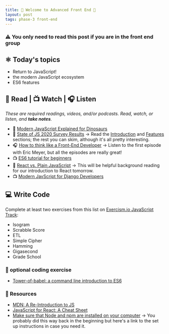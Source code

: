 ```yaml
---
title: 🦊 Welcome to Advanced Front End 🦊
layout: post
tags: phase-3 front-end
---
```



### ⚠️ You only need to read this post if you are in the front end group

## ⚛ Today's topics

- Return to JavaScript!
- the modern JavaScript ecosystem
- ES6 features


## 📖 Read | 📺 Watch | 🎧 Listen

_These are required readings, videos, and/or podcasts. Read, watch, or listen, and **take notes**._

- 📖 [Modern JavaScript Explained for Dinosaurs](https://medium.com/the-node-js-collection/modern-javascript-explained-for-dinosaurs-f695e9747b70)
- 📖 [State of JS 2020 Survey Results](https://2020.stateofjs.com/en-US/) -> Read the [Introduction](https://2020.stateofjs.com/en-US/) and [Features](https://2020.stateofjs.com/en-US/features/) sections; the rest you can skim, although it's all pretty interesting.
- 🎧 [How to think like a Front-End Developer](https://shoptalkshow.com/series/how-to-think-like-a-front-end-developer/) -> Listen to the first episode with Eric Meyer, but all the episodes are really great!
- 📺 [ES6 tutorial for beginners](https://www.youtube.com/watch?v=WZQc7RUAg18)
- 📖 [React vs. Plain JavaScript](https://www.framer.com/blog/posts/react-vs-vanilla-js/) -> This will be helpful background reading for our introduction to React tomorrow.
- 📺 [Modern JavScript for Django Developers](https://2021.djangocon.us/talks/modern-javascript-for-django-developers/)


## 💻 Write Code

Complete at least two exercises from this list on [Exercism.io JavaScript Track](https://exercism.io/):

- Isogram
- Scrabble Score
- ETL
- Simple Cipher
- Hamming
- Gigasecond
- Grade School

### 👾 optional coding exercise

- [Tower-of-babel: a command line introduction to ES6](https://github.com/yosuke-furukawa/tower-of-babel)

### 🔖 Resources

- [MDN: A Re-Introduction to JS](https://developer.mozilla.org/en-US/docs/Web/JavaScript/A_re-introduction_to_JavaScript)
- [JavaScript for React: A Cheat Sheet](https://github.com/momentumlearn/student-resources/blob/main/articles/js-for-react.md)
- [Make sure that Node and npm are installed on your computer](https://www.notion.so/momentumlearn/Computer-Set-up-Instructions-42f17179ea9c4c769833cf9dc7890e20#b89bb0b7c4404417991b726e6735b8a9) -> You probably did this way back in the beginning but here's a link to the set up instructions in case you need it.
